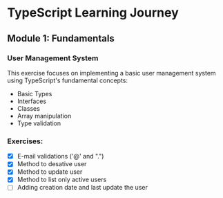 # TypeScript Learning Journey

## Module 1: Fundamentals

### User Management System

This exercise focuses on implementing a basic user management system using TypeScript's fundamental concepts:

- Basic Types
- Interfaces
- Classes
- Array manipulation
- Type validation

### Exercises:

- [x] E-mail validations ('@' and ".")
- [x] Method to desative user
- [x] Method to update user
- [x] Method to list only active users
- [ ] Adding creation date and last update the user
